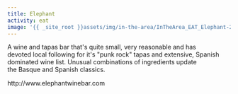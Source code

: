 ```yaml
---
title: Elephant
activity: eat
image: '{{ _site_root }}assets/img/in-the-area/InTheArea_EAT_Elephant-20140820164833.jpg'
---
```

<p>A wine and tapas bar that's quite small, very reasonable and&nbsp;has devoted&nbsp;local following for it's&nbsp;"punk rock" tapas and&nbsp;extensive, Spanish dominated&nbsp;wine list. Unusual combinations of ingredients&nbsp;update the&nbsp;Basque and Spanish classics.&nbsp;</p><p>http://www.elephantwinebar.com</p>